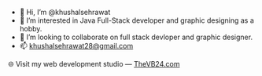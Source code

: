 - 👋 Hi, I’m @khushalsehrawat
- 👀 I’m interested in Java Full-Stack developer and graphic designing as a hobby. 
- 💞️ I’m looking to collaborate on full stack devloper and graphic designer.
- 📫 khushalsehrawat28@gmail.com

🌐 Visit my web development studio — [TheVB24.com](https://www.thevb24.com)

<!---
khushalsehrawat/khushalsehrawat is a ✨ special ✨ repository because its `README.md` (this file) appears on your GitHub profile.
You can click the Preview link to take a look at your changes.
--->
